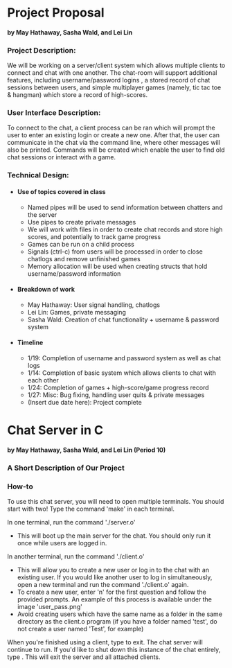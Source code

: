 # Project Proposal
#### by May Hathaway, Sasha Wald, and Lei Lin


### Project Description:
We will be working on a server/client system which allows multiple clients to connect and chat with one another. The chat-room will support additional features, including username/password logins , a stored record of chat sessions between users, and simple multiplayer games (namely, tic tac toe & hangman) which store a record of high-scores.

### User Interface Description:
To connect to the chat, a client process can be ran which will prompt the user to enter an existing login or create a new one. After that, the user can communicate in the chat via the command line, where other messages will also be printed. Commands will be created which enable the user to find old chat sessions or interact with a game.

### Technical Design:
- #### Use of topics covered in class
  - Named pipes will be used to send information between chatters and the server
  - Use pipes to create private messages
  - We will work with files in order to create chat records and store high scores, and potentially to track game progress
  - Games can be run on a child process
  - Signals (ctrl-c) from users will be processed in order to close chatlogs and remove unfinished games
  - Memory allocation will be used when creating structs that hold username/password information
- #### Breakdown of work
  - May Hathaway: User signal handling, chatlogs
  - Lei Lin: Games, private messaging
  - Sasha Wald: Creation of chat functionality + username & password system
- #### Timeline
  - 1/19: Completion of username and password system as well as chat logs
  - 1/14: Completion of basic system which allows clients to chat with each other
  - 1/24: Completion of games + high-score/game progress record
  - 1/27: Misc: Bug fixing, handling user quits & private messages
  - (Insert due date here): Project complete
  
# Chat Server in C
#### by May Hathaway, Sasha Wald, and Lei Lin (Period 10)

### A Short Description of Our Project

### How-to
To use this chat server, you will need to open multiple terminals. You should start with two!
Type the command 'make' in each terminal.

In one terminal, run the command './server.o'
- This will boot up the main server for the chat. You should only run it once while users are logged in.

In another terminal, run the command './client.o'
- This will allow you to create a new user or log in to the chat with an existing user. If you would like another user to log in simultaneously, open a new terminal and run the command './client.o' again.
- To create a new user, enter 'n' for the first question and follow the provided prompts. An example of this process is available under the image 'user_pass.png'
- Avoid creating users which have the same name as a folder in the same directory as the client.o program (if you have a folder named 'test', do not create a user named 'Test', for example)

When you're finished using a client, type <COMMAND GOES HERE> to exit. The chat server will continue to run.
If you'd like to shut down this instance of the chat entirely, type <COMAND GOES HERE>. This will exit the server and all attached clients.
